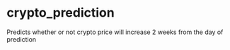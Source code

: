 # crypto_prediction
Predicts whether or not crypto price will increase 2 weeks from the day of prediction
